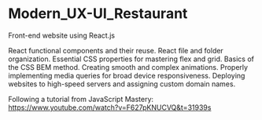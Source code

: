 # Modern_UX-UI_Restaurant
Front-end website using React.js

React functional components and their reuse.
React file and folder organization.
Essential CSS properties for mastering flex and grid.
Basics of the CSS BEM method.
Creating smooth and complex animations.
Properly implementing media queries for broad device responsiveness.
Deploying websites to high-speed servers and assigning custom domain names.
    
Following a tutorial from JavaScript Mastery:
https://www.youtube.com/watch?v=F627pKNUCVQ&t=31939s
